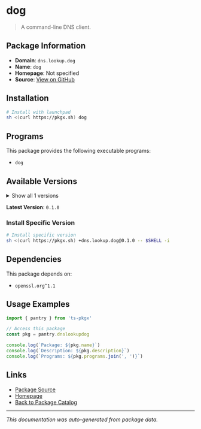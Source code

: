 # dog

> A command-line DNS client.

## Package Information

- **Domain**: `dns.lookup.dog`
- **Name**: `dog`
- **Homepage**: Not specified
- **Source**: [View on GitHub](https://github.com/pkgxdev/pantry/tree/main/projects/dns.lookup.dog/package.yml)

## Installation

```bash
# Install with launchpad
sh <(curl https://pkgx.sh) dog
```

## Programs

This package provides the following executable programs:

- `dog`

## Available Versions

<details>
<summary>Show all 1 versions</summary>

- `0.1.0`

</details>

**Latest Version**: `0.1.0`

### Install Specific Version

```bash
# Install specific version
sh <(curl https://pkgx.sh) +dns.lookup.dog@0.1.0 -- $SHELL -i
```

## Dependencies

This package depends on:

- `openssl.org^1.1`

## Usage Examples

```typescript
import { pantry } from 'ts-pkgx'

// Access this package
const pkg = pantry.dnslookupdog

console.log(`Package: ${pkg.name}`)
console.log(`Description: ${pkg.description}`)
console.log(`Programs: ${pkg.programs.join(', ')}`)
```

## Links

- [Package Source](https://github.com/pkgxdev/pantry/tree/main/projects/dns.lookup.dog/package.yml)
- [Homepage](#)
- [Back to Package Catalog](../package-catalog.md)

---

*This documentation was auto-generated from package data.*
